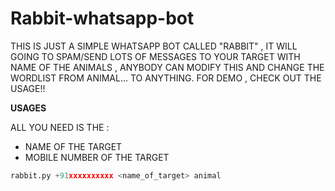 # Rabbit-whatsapp-bot
 
THIS IS JUST A SIMPLE WHATSAPP BOT CALLED "RABBIT" , IT WILL GOING TO SPAM/SEND LOTS OF MESSAGES TO YOUR TARGET WITH
NAME OF THE ANIMALS , ANYBODY CAN MODIFY THIS AND CHANGE THE WORDLIST FROM ANIMAL... TO ANYTHING.
FOR DEMO , CHECK OUT THE USAGE!!

**USAGES**

ALL YOU NEED IS THE :
- NAME OF THE TARGET
- MOBILE NUMBER OF THE TARGET

```python
rabbit.py +91xxxxxxxxxx <name_of_target> animal
```

